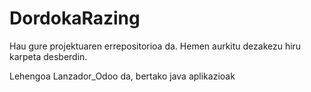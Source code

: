 # DordokaRazing

Hau gure projektuaren errepositorioa da. Hemen aurkitu dezakezu hiru karpeta desberdin. 

Lehengoa Lanzador_Odoo da, bertako java aplikazioak
